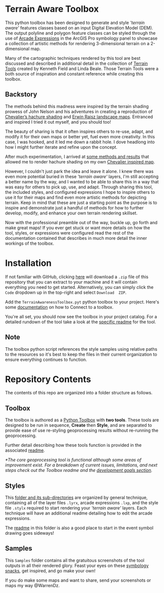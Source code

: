 # Terrain Aware Toolbox
This python toolbox has been designed to generate and style _'terrain aware'_ features classes based on an input Digital Elevation Model (DEM). The output polyline and polygon feature classes can be styled through the use of [Arcade Expressions](https://developers.arcgis.com/arcade/) in the ArcGIS Pro symbology panel to showcase a collection of artistic methods for rendering 3-dimensional terrain on a 2-dimensional map.

Many of the cartographic techniques rendered by this tool are best discussed and described in additional detail in the collection of [Terrain Tools](arcg.is/1GvWPr) created by Kenneth Field and Linda Beale. Those Terrain Tools were a both source of inspiration and constant reference while creating this toolbox.

## Backstory
The methods behind this madness were inspired by the terrain shading prowess of John Nelson and his adventures in creating a reproduction of [Chevalier’s hachure shading](https://www.esri.com/arcgis-blog/products/arcgis-pro/mapping/chevalier-shade/) and [Erwin Raisz landscape maps](https://www.esri.com/arcgis-blog/products/arcgis-pro/mapping/landscape-map-in-the-spirit-of-erwin-raisz/). Entranced and inspired I tried it out myself, and you should too!

The beauty of sharing is that it often inspires others to re-use, adapt, and modify it for their own maps or better yet, fuel even more creativity. In this case, I was hooked, and it led me down a rabbit hole. I dove headlong into how I might further iterate and refine upon the concept.

After much experimentation, I arrived at [some methods and results](https://warrenrdavison.wixsite.com/maps/post/revisiting-hachure-lines-dynamic-hachure-contours-in-arcgis-pro) that allowed me to render hachure shading on my own [Chevalier inspired map](https://warrenrdavison.wixsite.com/maps/chevalierhachure).

However, I couldn't just park the idea and leave it alone. I knew there was even more potential buried in these _'terrain aware'_ layers, I'm still accepting a better name by the way, and I wanted to be able to share this in a way that was easy for others to pick up, use, and adapt. Through sharing this tool, the included styles, and configured expressions I hope to inspire others to use it for their maps and find even more artistic methods for depicting terrain. Keep in mind that these are just a starting point as the purpose is to inspire and demonstrate just a handful of methods for how to further develop, modify, and enhance your own terrain rendering skillset.

Now with the professional preamble out of the way, buckle up, go forth and make great maps! If you ever get stuck or want more details on how the tool, styles, or expressions were configured read the rest of the documentation contained that describes in much more detail the inner workings of the toolbox.

# Installation
If not familiar with GitHub, clicking [here](https://github.com/WarrenDz/terrain-aware/archive/main.zip) will download a `.zip` file of this repository that you can extract to your machine and it will contain everything you need to get started. Alternatively, you can simply click the `Code` dropdown up in the top-right and select `Download  ZIP`.

Add the `TerrainAwarenessToolbox.pyt` python toolbox to your project. Here's some [documentation](https://pro.arcgis.com/en/pro-app/latest/help/projects/connect-to-a-toolbox.htm) on how to Connect to a toolbox.

You're all set, you should now see the toolbox in your project catalog. For a detailed rundown of the tool take a look at the [specific readme](https://github.com/WarrenDz/terrain-aware/tree/main/Toolbox#terrain-aware-toolbox) for the tool.

## Note
The toolbox python script references the style samples using relative paths to the resources so it's best to keep the files in their current organization to ensure everything continues to function.

# Repository Contents
The contents of this repo are organized into a folder structure as follows.

## Toolbox
The toolbox is authored as a [Python Toolbox](https://pro.arcgis.com/en/pro-app/latest/arcpy/geoprocessing_and_python/a-quick-tour-of-python-toolboxes.htm) with **two tools**. These tools are designed to be run in sequence, **Create** then **Style**, and are separated to provide ease of use re-styling geoprocessing results without re-running the geoprocessing.

Further detail describing how these tools function is provided in the associated [readme](https://github.com/WarrenDz/terrain-aware/tree/main/Toolbox#terrain-aware-toolbox).

_*The core geoprocessing tool is functional although some areas of improvement exist. For a breakdown of current issues, limitations, and next steps check out the Toolbox readme and the [development goals section](https://github.com/WarrenDz/terrain-aware/tree/main/Toolbox#development-goals)._

## Styles
This [folder and its sub-directories](https://github.com/WarrenDz/terrain-aware/tree/main/Styles#styles) are organized by general technique, containing all of the layer files `.lyrx`, arcade expressions `.lxp`, and the style file `.stylx` required to start rendering your _'terrain aware'_ layers. Each technique will have an additional readme detailing how to edit the arcade expressions.

The [readme](https://github.com/WarrenDz/terrain-aware/tree/main/Styles#faq) in this folder is also a good place to start in the event symbol drawing goes sideways!

## Samples
This `Samples` folder contains all the gratuitous screenshots of the tool outputs in all their rendered glory. Feast your eyes on these [symbology snacks](https://github.com/WarrenDz/terrain-aware/tree/main/Samples), get inspired, and go make your own!

If you do make some maps and want to share, send your screenshots or maps my way @WarrenDz.
